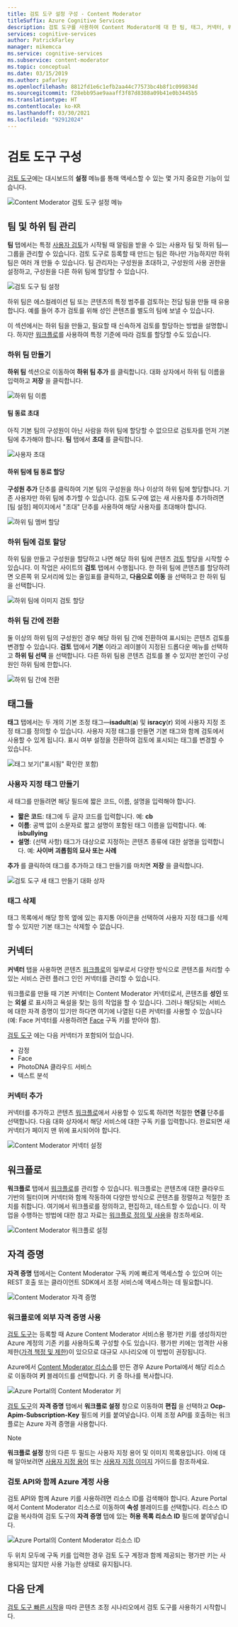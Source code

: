 ```yaml
---
title: 검토 도구 설정 구성 - Content Moderator
titleSuffix: Azure Cognitive Services
description: 검토 도구를 사용하여 Content Moderator에 대 한 팀, 태그, 커넥터, 워크플로, 자격 증명을 구성하거나 검색합니다.
services: cognitive-services
author: PatrickFarley
manager: mikemcca
ms.service: cognitive-services
ms.subservice: content-moderator
ms.topic: conceptual
ms.date: 03/15/2019
ms.author: pafarley
ms.openlocfilehash: 8812fd1e6c1efb2aa44c77573bc4b8f1c099834d
ms.sourcegitcommit: f28ebb95ae9aaaff3f87d8388a09b41e0b3445b5
ms.translationtype: HT
ms.contentlocale: ko-KR
ms.lasthandoff: 03/30/2021
ms.locfileid: "92912024"
---
```

# <a name="configure-the-review-tool"></a>검토 도구 구성

[검토 도구](https://contentmoderator.cognitive.microsoft.com)에는 대시보드의 **설정** 메뉴를 통해 액세스할 수 있는 몇 가지 중요한 기능이 있습니다.

![Content Moderator 검토 도구 설정 메뉴](images/settings-1.png)

## <a name="manage-team-and-subteams"></a>팀 및 하위 팀 관리

**팀** 탭에서는 특정 [사용자 검토](../review-api.md#reviews)가 시작될 때 알림을 받을 수 있는 사용자 팀 및 하위 팀&mdash;그룹을 관리할 수 있습니다. 검토 도구로 등록할 때 만드는 팀은 하나만 가능하지만 하위 팀은 여러 개 만들 수 있습니다. 팀 관리자는 구성원을 초대하고, 구성원의 사용 권한을 설정하고, 구성원을 다른 하위 팀에 할당할 수 있습니다.

![검토 도구 팀 설정](images/settings-2-team.png)

하위 팀은 에스컬레이션 팀 또는 콘텐츠의 특정 범주를 검토하는 전담 팀을 만들 때 유용합니다. 예를 들어 추가 검토를 위해 성인 콘텐츠를 별도의 팀에 보낼 수 있습니다.

이 섹션에서는 하위 팀을 만들고, 필요할 때 신속하게 검토를 할당하는 방법을 설명합니다. 하지만 [워크플로](workflows.md)를 사용하여 특정 기준에 따라 검토를 할당할 수도 있습니다.

### <a name="create-a-subteam"></a>하위 팀 만들기

**하위 팀** 섹션으로 이동하여 **하위 팀 추가** 를 클릭합니다. 대화 상자에서 하위 팀 이름을 입력하고 **저장** 을 클릭합니다.

![하위 팀 이름](images/1-Teams-2.PNG)

#### <a name="invite-teammates"></a>팀 동료 초대

아직 기본 팀의 구성원이 아닌 사람을 하위 팀에 할당할 수 없으므로 검토자를 먼저 기본 팀에 추가해야 합니다. **팀** 탭에서 **초대** 를 클릭합니다.

![사용자 초대](images/invite-users.png)

#### <a name="assign-teammates-to-subteam"></a>하위 팀에 팀 동료 할당

**구성원 추가** 단추를 클릭하여 기본 팀의 구성원을 하나 이상의 하위 팀에 할당합니다. 기존 사용자만 하위 팀에 추가할 수 있습니다. 검토 도구에 없는 새 사용자를 추가하려면 [팀 설정] 페이지에서 "초대" 단추를 사용하여 해당 사용자를 초대해야 합니다.

![하위 팀 멤버 할당](images/1-Teams-3.PNG)

### <a name="assign-reviews-to-subteams"></a>하위 팀에 검토 할당

하위 팀을 만들고 구성원을 할당하고 나면 해당 하위 팀에 콘텐츠 [검토](../review-api.md#reviews) 할당을 시작할 수 있습니다. 이 작업은 사이트의 **검토** 탭에서 수행됩니다.
한 하위 팀에 콘텐츠를 할당하려면 오른쪽 위 모서리에 있는 줄임표를 클릭하고, **다음으로 이동** 을 선택하고 한 하위 팀을 선택합니다.

![하위 팀에 이미지 검토 할당](images/3-review-image-subteam-1.png)

### <a name="switch-between-subteams"></a>하위 팀 간에 전환

둘 이상의 하위 팀의 구성원인 경우 해당 하위 팀 간에 전환하여 표시되는 콘텐츠 검토를 변경할 수 있습니다. **검토** 탭에서 **기본** 이라고 레이블이 지정된 드롭다운 메뉴를 선택하고 **하위 팀 선택** 을 선택합니다. 다른 하위 팀용 콘텐츠 검토를 볼 수 있지만 본인이 구성원인 하위 팀에 한합니다.

![하위 팀 간에 전환](images/3-review-image-subteam-2.png)

## <a name="tags"></a>태그들

**태그** 탭에서는 두 개의 기본 조정 태그&mdash;**isadult**(**a**) 및 **isracy**(**r**) 외에 사용자 지정 조정 태그를 정의할 수 있습니다. 사용자 지정 태그를 만들면 기본 태그와 함께 검토에서 사용할 수 있게 됩니다. 표시 여부 설정을 전환하여 검토에 표시되는 태그를 변경할 수 있습니다.

![태그 보기("표시됨" 확인란 포함)](images/tags-4-disable.png)

### <a name="create-custom-tags"></a>사용자 지정 태그 만들기

새 태그를 만들려면 해당 필드에 짧은 코드, 이름, 설명을 입력해야 합니다.

- **짧은 코드**: 태그에 두 글자 코드를 입력합니다. 예: **cb**
- **이름**: 공백 없이 소문자로 짧고 설명이 포함된 태그 이름을 입력합니다. 예: **isbullying**
- **설명**: (선택 사항) 태그가 대상으로 지정하는 콘텐츠 종류에 대한 설명을 입력합니다. 예: **사이버 괴롭힘의 묘사 또는 사례**

**추가** 를 클릭하여 태그를 추가하고 태그 만들기를 마치면 **저장** 을 클릭합니다.

![검토 도구 새 태그 만들기 대화 상자](images/settings-3-tags.png)

### <a name="delete-tags"></a>태그 삭제

태그 목록에서 해당 항목 옆에 있는 휴지통 아이콘을 선택하여 사용자 지정 태그를 삭제할 수 있지만 기본 태그는 삭제할 수 없습니다.

## <a name="connectors"></a>커넥터

**커넥터** 탭을 사용하면 콘텐츠 [워크플로](../review-api.md#workflows)의 일부로서 다양한 방식으로 콘텐츠를 처리할 수 있는 서비스 관련 플러그 인인 커넥터를 관리할 수 있습니다.

워크플로를 만들 때 기본 커넥터는 Content Moderator 커넥터로서, 콘텐츠를 **성인** 또는 **외설** 로 표시하고 욕설을 찾는 등의 작업을 할 수 있습니다. 그러나 해당되는 서비스에 대한 자격 증명이 있기만 하다면 여기에 나열된 다른 커넥터를 사용할 수 있습니다(예: Face 커넥터를 사용하려면 [Face](../../face/overview.md) 구독 키를 받아야 함).

[검토 도구](./human-in-the-loop.md) 에는 다음 커넥터가 포함되어 있습니다.

- 감정
- Face
- PhotoDNA 클라우드 서비스
- 텍스트 분석

### <a name="add-a-connector"></a>커넥터 추가

커넥터를 추가하고 콘텐츠 [워크플로](../review-api.md#workflows)에서 사용할 수 있도록 하려면 적절한 **연결** 단추를 선택합니다. 다음 대화 상자에서 해당 서비스에 대한 구독 키를 입력합니다. 완료되면 새 커넥터가 페이지 맨 위에 표시되어야 합니다.

![Content Moderator 커넥터 설정](images/settings-4-connectors.png)

## <a name="workflows"></a>워크플로

**워크플로** 탭에서 [워크플로](../review-api.md#workflows)를 관리할 수 있습니다. 워크플로는 콘텐츠에 대한 클라우드 기반의 필터이며 커넥터와 함께 작동하여 다양한 방식으로 콘텐츠를 정렬하고 적절한 조치를 취합니다. 여기에서 워크플로를 정의하고, 편집하고, 테스트할 수 있습니다. 이 작업을 수행하는 방법에 대한 참고 자료는 [워크플로 정의 및 사용](Workflows.md)을 참조하세요.

![Content Moderator 워크플로 설정](images/settings-5-workflows.png)

## <a name="credentials"></a>자격 증명

**자격 증명** 탭에서는 Content Moderator 구독 키에 빠르게 액세스할 수 있으며 이는 REST 호출 또는 클라이언트 SDK에서 조정 서비스에 액세스하는 데 필요합니다.

![Content Moderator 자격 증명](images/settings-6-credentials.png)

### <a name="use-external-credentials-for-workflows"></a>워크플로에 외부 자격 증명 사용

[검토 도구](https://contentmoderator.cognitive.microsoft.com)는 등록할 때 Azure Content Moderator 서비스용 평가판 키를 생성하지만 Azure 계정의 기존 키를 사용하도록 구성할 수도 있습니다. 평가판 키에는 엄격한 사용 제한([가격 책정 및 제한](https://azure.microsoft.com/pricing/details/cognitive-services/content-moderator/))이 있으므로 대규모 시나리오에 이 방법이 권장됩니다.

Azure에서 [Content Moderator 리소스](https://ms.portal.azure.com/#create/Microsoft.CognitiveServicesContentModerator)를 만든 경우 Azure Portal에서 해당 리소스로 이동하여 **키** 블레이드를 선택합니다. 키 중 하나를 복사합니다.

![Azure Portal의 Content Moderator 키](images/credentials-azure-portal-keys.PNG)

[검토 도구](https://contentmoderator.cognitive.microsoft.com)의 **자격 증명** 탭에서 **워크플로 설정** 창으로 이동하여 **편집** 을 선택하고 **Ocp-Apim-Subscription-Key** 필드에 키를 붙여넣습니다. 이제 조정 API를 호출하는 워크플로는 Azure 자격 증명을 사용합니다.

> [!NOTE]
> **워크플로 설정** 창의 다른 두 필드는 사용자 지정 용어 및 이미지 목록용입니다. 이에 대해 알아보려면 [사용자 지정 용어](../try-terms-list-api.md) 또는 [사용자 지정 이미지](../try-image-list-api.md) 가이드를 참조하세요.

### <a name="use-your-azure-account-with-the-review-apis"></a>검토 API와 함께 Azure 계정 사용

검토 API와 함께 Azure 키를 사용하려면 리소스 ID를 검색해야 합니다. Azure Portal에서 Content Moderator 리소스로 이동하여 **속성** 블레이드를 선택합니다. 리소스 ID 값을 복사하여 검토 도구의 **자격 증명** 탭에 있는 **허용 목록 리소스 ID** 필드에 붙여넣습니다.

![Azure Portal의 Content Moderator 리소스 ID](images/credentials-azure-portal-resourceid.PNG)

두 위치 모두에 구독 키를 입력한 경우 검토 도구 계정과 함께 제공되는 평가판 키는 사용되지는 않지만 사용 가능한 상태로 유지됩니다.

## <a name="next-steps"></a>다음 단계

[검토 도구 빠른 시작](../quick-start.md)을 따라 콘텐츠 조정 시나리오에서 검토 도구를 사용하기 시작합니다.